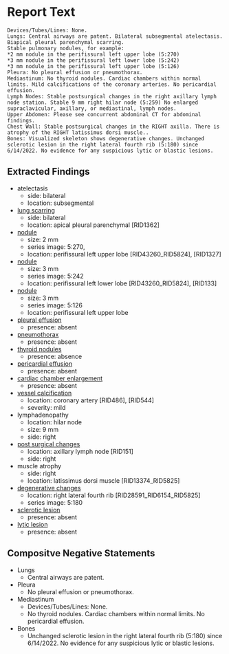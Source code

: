 # Report Text

```text
Devices/Tubes/Lines: None.
Lungs: Central airways are patent. Bilateral subsegmental atelectasis. Biapical pleural parenchymal scarring.
Stable pulmonary nodules, for example:
*2 mm nodule in the perifissural left upper lobe (5:270)
*3 mm nodule in the perifissural left lower lobe (5:242)
*3 mm nodule in the perifissural left upper lobe (5:126)
Pleura: No pleural effusion or pneumothorax.
Mediastinum: No thyroid nodules. Cardiac chambers within normal limits. Mild calcifications of the coronary arteries. No pericardial effusion.
Lymph Nodes: Stable postsurgical changes in the right axillary lymph node station. Stable 9 mm right hilar node (5:259) No enlarged supraclavicular, axillary, or mediastinal, lymph nodes.
Upper Abdomen: Please see concurrent abdominal CT for abdominal findings.
Chest Wall: Stable postsurgical changes in the RIGHT axilla. There is atrophy of the RIGHT latissimus dorsi muscle..
Bones: Visualized skeleton shows degenerative changes. Unchanged sclerotic lesion in the right lateral fourth rib (5:180) since 6/14/2022. No evidence for any suspicious lytic or blastic lesions.
```

## Extracted Findings

- atelectasis
  - side: bilateral
  - location: subsegmental
- [lung scarring](../../definitions/nuance/apical_pulmonary_scarring.json)
  - side: bilateral
  - location: apical pleural parenchymal \[RID1362\]
- [nodule](../../definitions/hood/pulmonary-nodule.md)
  - size: 2 mm
  - series image: 5:270,
  - location: perifissural left upper lobe \[RID43260_RID5824\], \[RID1327\]
- [nodule](../../definitions/hood/pulmonary-nodule.md)
  - size: 3 mm
  - series image: 5:242
  - location: perifissural left lower lobe \[RID43260_RID5824\], \[RID133\]
- [nodule](../../definitions/hood/pulmonary-nodule.md)
  - size: 3 mm
  - series image: 5:126
  - location: perifissural left upper lobe
- [pleural effusion](../../definitions/hood/pleural-effusion.md)
  - presence: absent
- [pneumothorax](../../definitions/hood/pneumothorax.md)
  - presence: absent
- [thyroid nodules](../../definitions/hood/thyroid-nodule.md)
  - presence: absence
- [pericardial effusion](../../definitions/hood/pericardial-effusion.md)
  - presence: absent
- [cardiac chamber enlargement](../../definitions/upmedic/Cardiomegaly.cde.md)
  - presence: absent
- [vessel calcification](../../definitions/nuance/coronary_artery_calcification.json)
  - location: coronary artery \[RID486\], \[RID544\]
  - severity: mild
- lymphadenopathy
  - location: hilar node
  - size: 9 mm
  - side: right
- [post surgical changes](../../definitions/hood/axillary-nodal-dissection.md)
  - location: axillary lymph node \[RID151\]
  - side: right
- muscle atrophy
  - side: right
  - location: latissimus dorsi muscle \[RID13374_RID5825\]
- [degenerative changes](../../definitions/nuance/thoracic_spine_degenerative_changes.json)
  - location: right lateral fourth rib \[RID28591_RID6154_RID5825\]
  - series image: 5:180
- [sclerotic lesion](../../definitions/hood/sclerotic-lesion.md)
  - presence: absent
- [lytic lesion](../../definitions/hood/lytic-lesion.md)
  - presence: absent

## Compositve Negative Statements

- Lungs
  - Central airways are patent.
- Pleura
  - No pleural effusion or pneumothorax.
- Mediastinum
  - Devices/Tubes/Lines: None.
  - No thyroid nodules. Cardiac chambers within normal limits. No pericardial effusion.
- Bones
  - Unchanged sclerotic lesion in the right lateral fourth rib (5:180) since 6/14/2022. No evidence for any suspicious lytic or blastic lesions.
